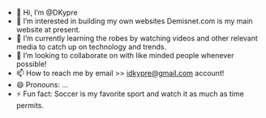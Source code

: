 - 👋 Hi, I’m @DKypre
- 👀 I’m interested in building my own websites Demisnet.com is my main website at present.
- 🌱 I’m currently learning the robes by watching videos and other relevant media to catch up on technology and trends.
- 💞️ I’m looking to collaborate on with like minded people whenever possible!
- 📫 How to reach me by email >> idkypre@gmail.com account!
- 😄 Pronouns: ...
- ⚡ Fun fact: Soccer is my favorite sport  and watch it as much as time permits.

<!---
DKypre/DKypre is a ✨ special ✨ repository because its `README.md` (this file) appears on your GitHub profile.
You can click the Preview link to take a look at your changes.
--->
